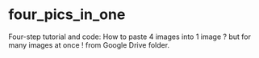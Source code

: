 # four_pics_in_one
Four-step tutorial and code: How to paste 4 images into 1 image ? but for many images at once ! from Google Drive folder.
